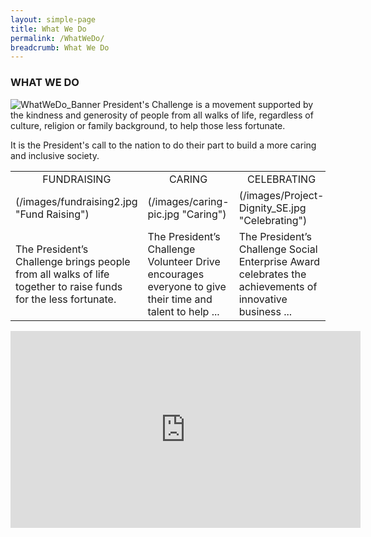 ```yaml
---
layout: simple-page
title: What We Do
permalink: /WhatWeDo/
breadcrumb: What We Do
---
```


### WHAT WE DO
![WhatWeDo_Banner](/images/capita-land.jpg "WhatWeDo Banner")
President's Challenge is a movement supported by the kindness and generosity of people from all walks of life, regardless of culture, religion or family background, to help those less fortunate.

It is the President's call to the nation to do their part to build a more caring and inclusive society.

<table>
      <tr>
            <td align="center"> FUNDRAISING</td>
            <td align="center">CARING</td>
            <td align="center">CELEBRATING</td>
      </tr>
      <tr>
            <td>(/images/fundraising2.jpg "Fund Raising")</td>
            <td>(/images/caring-pic.jpg "Caring")</td>
            <td>(/images/Project-Dignity_SE.jpg "Celebrating")</td>
      </tr>
      <tr>
            <td>The President’s Challenge brings people from all walks of life together to raise funds for the less fortunate.</td>
            <td>The President’s Challenge Volunteer Drive encourages everyone to give their time and talent to help ...</td>
            <td>The President’s Challenge Social Enterprise Award celebrates the achievements of innovative business ...</td>
      </tr>
      </table>
      

<div class="bp-youtube">
      <iframe width="560" height="315" src="https://youtu.be/A6a90FjsYSA" frameborder="0" allow="autoplay; encrypted-media" allowfullscreen></iframe>
</div>
